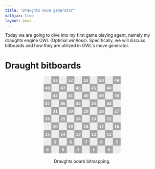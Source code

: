 ```yaml
---
title: "Draughts move generator"
mathjax: true
layout: post
---
```


Today we are going to dive into my first game playing agent, namely my draughts engine OWL (Optimal win/loss). Specifically, we will discuss bitboards and how they are utilized in OWL's move generator.

# Draught bitboards


<p align="center">
  <img src="/images/draughts/board map.png" width="50%" /> 
</p>
<div align="center">
  Draughts board bitmapping.
</div>
